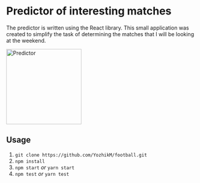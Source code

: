 # Predictor of interesting matches

The predictor is written using the React library. This small application was created to simplify the task of determining the matches that I will be looking at the weekend.

<img src="http://mysolaris.xyz/fb.jpeg" alt="Predictor" style="width: 200px;"/>

## Usage

1. `git clone https://github.com/YozhikM/football.git`
2. `npm install`
3. `npm start` *or* `yarn start`
4. `npm test` *or* `yarn test`
